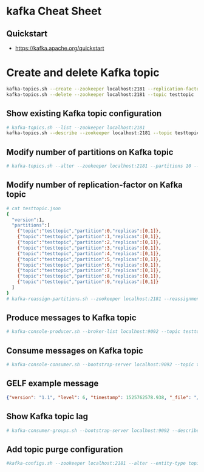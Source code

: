 # kafka Cheat Sheet

## Quickstart
* https://kafka.apache.org/quickstart

# Create and delete Kafka topic
```bash
kafka-topics.sh --create --zookeeper localhost:2181 --replication-factor 2 --partitions 10 --topic testtopic
kafka-topics.sh --delete --zookeeper localhost:2181 --topic testtopic
```

## Show existing Kafka topic configuration
```bash
# kafka-topics.sh --list --zookeeper localhost:2181
kafka-topics.sh --describe --zookeeper localhost:2181 --topic testtopic
```

## Modify number of partitions on Kafka topic
```bash
# kafka-topics.sh --alter --zookeeper localhost:2181 --partitions 10 --topic testtopic
```

## Modify number of replication-factor on Kafka topic
```bash
# cat testtopic.json
{
  "version":1,
  "partitions":[
    {"topic":"testtopic","partition":0,"replicas":[0,1]},
    {"topic":"testtopic","partition":1,"replicas":[0,1]},
    {"topic":"testtopic","partition":2,"replicas":[0,1]},
    {"topic":"testtopic","partition":3,"replicas":[0,1]},
    {"topic":"testtopic","partition":4,"replicas":[0,1]},
    {"topic":"testtopic","partition":5,"replicas":[0,1]},
    {"topic":"testtopic","partition":6,"replicas":[0,1]},
    {"topic":"testtopic","partition":7,"replicas":[0,1]},
    {"topic":"testtopic","partition":8,"replicas":[0,1]},
    {"topic":"testtopic","partition":9,"replicas":[0,1]}
  ]
}
# kafka-reassign-partitions.sh --zookeeper localhost:2181 --reassignment-json-file testtopic.json --execute
```

## Produce messages to Kafka topic
```bash
# kafka-console-producer.sh --broker-list localhost:9092 --topic testtopic < testtopic.txt
```

## Consume messages on Kafka topic
```bash
# kafka-console-consumer.sh --bootstrap-server localhost:9092 --topic testtopic --from-beginning --property print.timestamp=true
```

## GELF example message
```json
{"version": "1.1", "level": 6, "timestamp": 1525762578.938, "_file": "/test.txt, "host": "test", "full_message": "test", "short_message": "test"}
```

## Show Kafka topic lag
```bash
# kafka-consumer-groups.sh --bootstrap-server localhost:9092 --describe --group logstash
```

## Add topic purge configuration
```bash
#kafka-configs.sh --zookeeper localhost:2181 --alter --entity-type topics --entity-name testtopic --add-config retention.ms=14400000,cleanup.policy=delete
```
